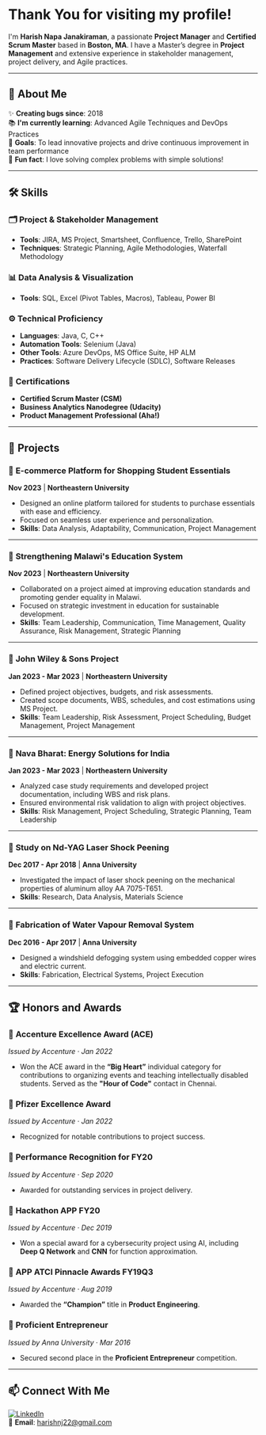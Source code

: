 # Thank You for visiting my profile!

I'm **Harish Napa Janakiraman**, a passionate **Project Manager** and **Certified Scrum Master** based in **Boston, MA**. I have a Master’s degree in **Project Management** and extensive experience in stakeholder management, project delivery, and Agile practices.

---

## 🔎 **About Me**

✨ **Creating bugs since**: 2018  
📚 **I'm currently learning**: Advanced Agile Techniques and DevOps Practices  
🎯 **Goals**: To lead innovative projects and drive continuous improvement in team performance  
🎲 **Fun fact**: I love solving complex problems with simple solutions!

---

## 🛠 **Skills**

### 🗂 **Project & Stakeholder Management**
- **Tools**: JIRA, MS Project, Smartsheet, Confluence, Trello, SharePoint  
- **Techniques**: Strategic Planning, Agile Methodologies, Waterfall Methodology  

### 📊 **Data Analysis & Visualization**
- **Tools**: SQL, Excel (Pivot Tables, Macros), Tableau, Power BI  

### ⚙️ **Technical Proficiency**
- **Languages**: Java, C, C++  
- **Automation Tools**: Selenium (Java)  
- **Other Tools**: Azure DevOps, MS Office Suite, HP ALM  
- **Practices**: Software Delivery Lifecycle (SDLC), Software Releases  

### 🚀 **Certifications**
- **Certified Scrum Master (CSM)**
- **Business Analytics Nanodegree (Udacity)**
- **Product Management Professional (Aha!)**

---

## 📂 **Projects**

### 🔹 **E-commerce Platform for Shopping Student Essentials**  
**Nov 2023** | **Northeastern University**  
- Designed an online platform tailored for students to purchase essentials with ease and efficiency.  
- Focused on seamless user experience and personalization.  
- **Skills**: Data Analysis, Adaptability, Communication, Project Management

---

### 🔹 **Strengthening Malawi's Education System**  
**Nov 2023** | **Northeastern University**  
- Collaborated on a project aimed at improving education standards and promoting gender equality in Malawi.  
- Focused on strategic investment in education for sustainable development.  
- **Skills**: Team Leadership, Communication, Time Management, Quality Assurance, Risk Management, Strategic Planning

---

### 🔹 **John Wiley & Sons Project**  
**Jan 2023 - Mar 2023** | **Northeastern University**  
- Defined project objectives, budgets, and risk assessments.  
- Created scope documents, WBS, schedules, and cost estimations using MS Project.  
- **Skills**: Team Leadership, Risk Assessment, Project Scheduling, Budget Management, Project Management

---

### 🔹 **Nava Bharat: Energy Solutions for India**  
**Jan 2023 - Mar 2023** | **Northeastern University**  
- Analyzed case study requirements and developed project documentation, including WBS and risk plans.  
- Ensured environmental risk validation to align with project objectives.  
- **Skills**: Risk Management, Project Scheduling, Strategic Planning, Team Leadership

---

### 🔹 **Study on Nd-YAG Laser Shock Peening**  
**Dec 2017 - Apr 2018** | **Anna University**  
- Investigated the impact of laser shock peening on the mechanical properties of aluminum alloy AA 7075-T651.  
- **Skills**: Research, Data Analysis, Materials Science

---

### 🔹 **Fabrication of Water Vapour Removal System**  
**Dec 2016 - Apr 2017** | **Anna University**  
- Designed a windshield defogging system using embedded copper wires and electric current.  
- **Skills**: Fabrication, Electrical Systems, Project Execution

---


## 🏆 **Honors and Awards**

### 🥇 **Accenture Excellence Award (ACE)**  
*Issued by Accenture · Jan 2022*  
- Won the ACE award in the **“Big Heart”** individual category for contributions to organizing events and teaching intellectually disabled students. Served as the **"Hour of Code"** contact in Chennai.

### 🥇 **Pfizer Excellence Award**  
*Issued by Accenture · Jan 2022*  
- Recognized for notable contributions to project success.

### 🥇 **Performance Recognition for FY20**  
*Issued by Accenture · Sep 2020*  
- Awarded for outstanding services in project delivery.

### 🥇 **Hackathon APP FY20**  
*Issued by Accenture · Dec 2019*  
- Won a special award for a cybersecurity project using AI, including **Deep Q Network** and **CNN** for function approximation.

### 🥇 **APP ATCI Pinnacle Awards FY19Q3**  
*Issued by Accenture · Aug 2019*  
- Awarded the **“Champion”** title in **Product Engineering**.

### 🥈 **Proficient Entrepreneur**  
*Issued by Anna University · Mar 2016*  
- Secured second place in the **Proficient Entrepreneur** competition.

---

## 📫 **Connect With Me**

[![LinkedIn](https://img.shields.io/badge/LinkedIn-0A66C2?style=for-the-badge&logo=linkedin&logoColor=white)](https://www.linkedin.com/in/harish-napa-janakiraman/)  
📧 **Email**: [harishnj22@gmail.com](mailto:harishnj22@gmail.com)
